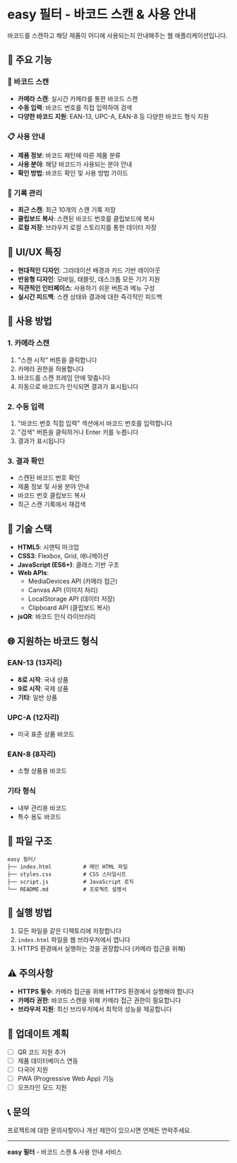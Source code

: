 # easy 필터 - 바코드 스캔 & 사용 안내

바코드를 스캔하고 해당 제품이 어디에 사용되는지 안내해주는 웹 애플리케이션입니다.

## 🚀 주요 기능

### 📱 바코드 스캔
- **카메라 스캔**: 실시간 카메라를 통한 바코드 스캔
- **수동 입력**: 바코드 번호를 직접 입력하여 검색
- **다양한 바코드 지원**: EAN-13, UPC-A, EAN-8 등 다양한 바코드 형식 지원

### 📋 사용 안내
- **제품 정보**: 바코드 패턴에 따른 제품 분류
- **사용 분야**: 해당 바코드가 사용되는 분야 안내
- **확인 방법**: 바코드 확인 및 사용 방법 가이드

### 💾 기록 관리
- **최근 스캔**: 최근 10개의 스캔 기록 저장
- **클립보드 복사**: 스캔된 바코드 번호를 클립보드에 복사
- **로컬 저장**: 브라우저 로컬 스토리지를 통한 데이터 저장

## 🎨 UI/UX 특징

- **현대적인 디자인**: 그라데이션 배경과 카드 기반 레이아웃
- **반응형 디자인**: 모바일, 태블릿, 데스크톱 모든 기기 지원
- **직관적인 인터페이스**: 사용하기 쉬운 버튼과 메뉴 구성
- **실시간 피드백**: 스캔 상태와 결과에 대한 즉각적인 피드백

## 📱 사용 방법

### 1. 카메라 스캔
1. "스캔 시작" 버튼을 클릭합니다
2. 카메라 권한을 허용합니다
3. 바코드를 스캔 프레임 안에 맞춥니다
4. 자동으로 바코드가 인식되면 결과가 표시됩니다

### 2. 수동 입력
1. "바코드 번호 직접 입력" 섹션에서 바코드 번호를 입력합니다
2. "검색" 버튼을 클릭하거나 Enter 키를 누릅니다
3. 결과가 표시됩니다

### 3. 결과 확인
- 스캔된 바코드 번호 확인
- 제품 정보 및 사용 분야 안내
- 바코드 번호 클립보드 복사
- 최근 스캔 기록에서 재검색

## 🔧 기술 스택

- **HTML5**: 시맨틱 마크업
- **CSS3**: Flexbox, Grid, 애니메이션
- **JavaScript (ES6+)**: 클래스 기반 구조
- **Web APIs**: 
  - MediaDevices API (카메라 접근)
  - Canvas API (이미지 처리)
  - LocalStorage API (데이터 저장)
  - Clipboard API (클립보드 복사)
- **jsQR**: 바코드 인식 라이브러리

## 🌐 지원하는 바코드 형식

### EAN-13 (13자리)
- **8로 시작**: 국내 상품
- **9로 시작**: 국제 상품
- **기타**: 일반 상품

### UPC-A (12자리)
- 미국 표준 상품 바코드

### EAN-8 (8자리)
- 소형 상품용 바코드

### 기타 형식
- 내부 관리용 바코드
- 특수 용도 바코드

## 📁 파일 구조

```
easy 필터/
├── index.html          # 메인 HTML 파일
├── styles.css          # CSS 스타일시트
├── script.js           # JavaScript 로직
└── README.md           # 프로젝트 설명서
```

## 🚀 실행 방법

1. 모든 파일을 같은 디렉토리에 저장합니다
2. `index.html` 파일을 웹 브라우저에서 엽니다
3. HTTPS 환경에서 실행하는 것을 권장합니다 (카메라 접근을 위해)

## ⚠️ 주의사항

- **HTTPS 필수**: 카메라 접근을 위해 HTTPS 환경에서 실행해야 합니다
- **카메라 권한**: 바코드 스캔을 위해 카메라 접근 권한이 필요합니다
- **브라우저 지원**: 최신 브라우저에서 최적의 성능을 제공합니다

## 🔄 업데이트 계획

- [ ] QR 코드 지원 추가
- [ ] 제품 데이터베이스 연동
- [ ] 다국어 지원
- [ ] PWA (Progressive Web App) 기능
- [ ] 오프라인 모드 지원

## 📞 문의

프로젝트에 대한 문의사항이나 개선 제안이 있으시면 언제든 연락주세요.

---

**easy 필터** - 바코드 스캔 & 사용 안내 서비스 